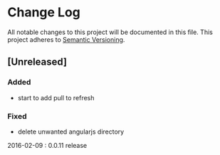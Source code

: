 # Change Log
All notable changes to this project will be documented in this file.
This project adheres to [Semantic Versioning](http://semver.org/).

## [Unreleased]

### Added
* start to add pull to refresh

### Fixed
* delete unwanted angularjs directory

2016-02-09 : 0.0.11 release
